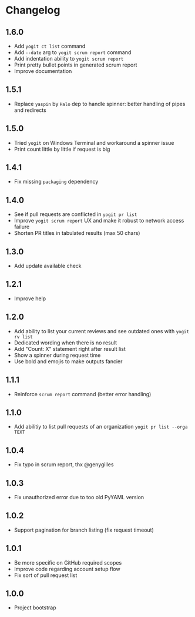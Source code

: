 # Changelog

## 1.6.0

* Add `yogit ct list` command
* Add `--date` arg to `yogit scrum report` command
* Add indentation ability to `yogit scrum report`
* Print pretty bullet points in generated scrum report
* Improve documentation

## 1.5.1

* Replace `yaspin` by `Halo` dep to handle spinner: better handling of pipes and redirects

## 1.5.0

* Tried `yogit` on Windows Terminal and workaround a spinner issue
* Print count little by little if request is big

## 1.4.1

* Fix missing `packaging` dependency

## 1.4.0

* See if pull requests are conflicted in `yogit pr list`
* Improve `yogit scrum report` UX and make it robust to network access failure
* Shorten PR titles in tabulated results (max 50 chars)

## 1.3.0

* Add update available check

## 1.2.1

* Improve help

## 1.2.0

* Add ability to list your current reviews and see outdated ones with `yogit rv list`
* Dedicated wording when there is no result
* Add "Count: X" statement right after result list
* Show a spinner during request time
* Use bold and emojis to make outputs fancier

## 1.1.1

* Reinforce `scrum report` command (better error handling)

## 1.1.0

* Add abilitiy to list pull requests of an organization `yogit pr list --orga TEXT`

## 1.0.4

* Fix typo in scrum report, thx @genygilles

## 1.0.3

* Fix unauthorized error due to too old PyYAML version

## 1.0.2

* Support pagination for branch listing (fix request timeout)

## 1.0.1

* Be more specific on GitHub required scopes
* Improve code regarding account setup flow
* Fix sort of pull request list

## 1.0.0

* Project bootstrap
